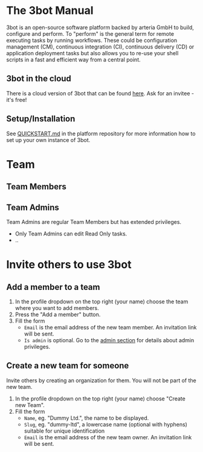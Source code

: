 The 3bot Manual
===============


3bot is an open-source software platform backed by arteria GmbH to build, configure and perform.
To "perform" is the general term for remote executing tasks by running workflows.
These could be configuration management (CM), continuous integration (CI), continuous delivery (CD) or application deployment
tasks but also allows you to re-use your shell scripts in a fast and efficient way from a central point.

## 3bot in the cloud

There is a cloud version of 3bot that can be found [here](http://my.3bot.io). Ask for an invitee - it's free!


## Setup/Installation

See [QUICKSTART.md](https://github.com/3bot/3bot/blob/master/QUICKSTART.md) in the platform repository for more information how to set up your own instance of 3bot.



# Team
## Team Members
## Team Admins
Team Admins are regular Team Members but has extended privileges. 
* Only Team Admins can edit Read Only tasks.
* ..


# Invite others to use 3bot

## Add a member to a team

1. In the profile dropdown on the top right (your name) choose the team where you want to add members.
2. Press the "Add a member" button.
3. Fill the form
    * ``Email`` is the email address of the new team member. An invitation link will be sent.
    * ``Is admin`` is optional. Go to the [admin section]() for details about admin privileges.  

## Create a new team for someone

Invite others by creating an organization for them. You will not be part of the new team.

1. In the profile dropdown on the top right (your name) choose "Create new Team".
2. Fill the form
    * ``Name``, eg. "Dummy Ltd.", the name to be displayed. 
    * ``Slug``, eg. "dummy-ltd", a lowercase name (optional with hyphens) suitable for unique identification
    * ``Email`` is the email address of the new team owner. An invitation link will be sent.
